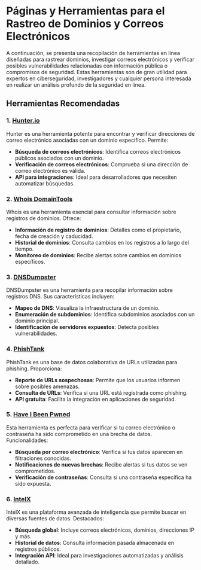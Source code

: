 # Páginas y Herramientas para el Rastreo de Dominios y Correos Electrónicos

A continuación, se presenta una recopilación de herramientas en línea diseñadas para rastrear dominios, investigar correos electrónicos y verificar posibles vulnerabilidades relacionadas con información pública o compromisos de seguridad. Estas herramientas son de gran utilidad para expertos en ciberseguridad, investigadores y cualquier persona interesada en realizar un análisis profundo de la seguridad en línea.

## Herramientas Recomendadas

### 1. [Hunter.io](https://hunter.io/)
Hunter es una herramienta potente para encontrar y verificar direcciones de correo electrónico asociadas con un dominio específico. Permite:
- **Búsqueda de correos electrónicos**: Identifica correos electrónicos públicos asociados con un dominio.
- **Verificación de correos electrónicos**: Comprueba si una dirección de correo electrónico es válida.
- **API para integraciones**: Ideal para desarrolladores que necesiten automatizar búsquedas.

### 2. [Whois DomainTools](https://whois.domaintools.com/)
Whois es una herramienta esencial para consultar información sobre registros de dominios. Ofrece:
- **Información de registro de dominios**: Detalles como el propietario, fecha de creación y caducidad.
- **Historial de dominios**: Consulta cambios en los registros a lo largo del tiempo.
- **Monitoreo de dominios**: Recibe alertas sobre cambios en dominios específicos.

### 3. [DNSDumpster](https://dnsdumpster.com/)
DNSDumpster es una herramienta para recopilar información sobre registros DNS. Sus características incluyen:
- **Mapeo de DNS**: Visualiza la infraestructura de un dominio.
- **Enumeración de subdominios**: Identifica subdominios asociados con un dominio principal.
- **Identificación de servidores expuestos**: Detecta posibles vulnerabilidades.

### 4. [PhishTank](https://phishtank.org/)
PhishTank es una base de datos colaborativa de URLs utilizadas para phishing. Proporciona:
- **Reporte de URLs sospechosas**: Permite que los usuarios informen sobre posibles amenazas.
- **Consulta de URLs**: Verifica si una URL está registrada como phishing.
- **API gratuita**: Facilita la integración en aplicaciones de seguridad.

### 5. [Have I Been Pwned](https://haveibeenpwned.com/)
Esta herramienta es perfecta para verificar si tu correo electrónico o contraseña ha sido comprometido en una brecha de datos. Funcionalidades:
- **Búsqueda por correo electrónico**: Verifica si tus datos aparecen en filtraciones conocidas.
- **Notificaciones de nuevas brechas**: Recibe alertas si tus datos se ven comprometidos.
- **Verificación de contraseñas**: Consulta si una contraseña específica ha sido expuesta.

### 6. [IntelX](https://intelx.io/)
IntelX es una plataforma avanzada de inteligencia que permite buscar en diversas fuentes de datos. Destacados:
- **Búsqueda global**: Incluye correos electrónicos, dominios, direcciones IP y más.
- **Historial de datos**: Consulta información pasada almacenada en registros públicos.
- **Integración API**: Ideal para investigaciones automatizadas y análisis detallado.

